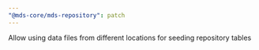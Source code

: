 ```yaml
---
"@mds-core/mds-repository": patch
---
```


Allow using data files from different locations for seeding repository tables
